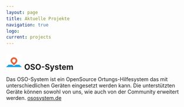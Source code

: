 ```yaml
---
layout: page
title: Aktuelle Projekte
navigation: true
logo: 
current: projects
---
```



<div style="display:inline-block; width:45px; height:45px;">
    <img src="assets/images/oso-icon.png" alt="Logo OSO-System" height="42" width="42"/>
</div>
<div style="display:inline-block; width:15em; height:45px;">
    <h2>OSO-System</h2>
</div>


Das OSO-System ist ein OpenSource Ortungs-Hilfesystem das mit unterschiedlichen Geräten eingesetzt werden kann. 
Die unterstützten Geräte können sowohl von uns, wie auch von der Community erweitert werden. 
[ososystem.de](https://ososystem.de/)


